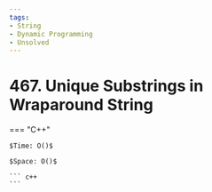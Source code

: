 ```yaml
---
tags:
- String
- Dynamic Programming
- Unsolved
---
```



# 467. Unique Substrings in Wraparound String

=== "C++"

    $Time: O()$

    $Space: O()$

    ``` c++
    ```